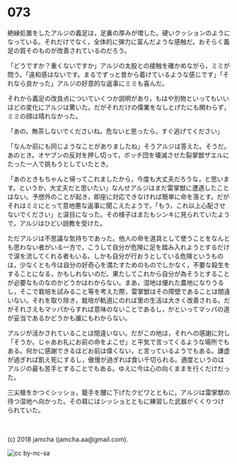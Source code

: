 # 073

絶縁処置をしたアルジの義足は，足裏の厚みが増した。硬いクッションのようになっている。それだけでなく，全体的に弾力に富んだような感触だ。おそらく義足の質そのものが改善されているのだろう。  

「どうですか？重くないですか」アルジの太股との接触を確かめながら，ミミが問う。「違和感はないです。まるでずっと昔から着けているような感じです」「それなら良かった」アルジの好意的な返事にミミも喜んだ。  

それから義足の改良点についていくつか説明があり，もはや別物といってもいいほどの変化にアルジは驚いた。だがそれだけの偉業をなしとげたにも関わらず，ミミの顔は晴れなかった。  

「あの，無茶しないでくださいね。危ないと思ったら，すぐ逃げてください」  

「なんか前にも同じようなことがありましたね」そうアルジは答えた。そうだ。あのとき。オヤブンの反対を押し切って，ボッチ団を壊滅させた裂掌獣ザエルにたった一人で挑もうとしていたとき。  

「あのときもちゃんと帰ってこれましたから，今度も大丈夫だろうな，と思います。というか，大丈夫だと思いたい」なんせアルジはまだ雷掌獣に遭遇したことはない。予想外のことが起き，即座に対応できなければ簡単に命を落とす。だがそれはミミにとって意地悪な返事に聞こえたようで，「もう，これ以上心配させないでください」と涙目になった。その様子はまたもシンキに見られていたようで，アルジはひどい説教を受けた。  

ただアルジは不思議な気持ちであった。他人の命を道具として使うことをなんとも思わない者がいる一方で，こうして自分が危険に足を踏み入れようとするだけで涙を流してくれる者もいる。しかも自分が行おうとしている危険というものは，少なくとも今は自分の好奇心を満たすためのものでしかなく，不要な殺生をすることになる，かもしれないのだ。果たしてこれから自分が為そうとすることが必要なものなのかどうかはわからない。まあ，湿地は優れた農地になりうるし，そこで栽培を試みること等を考えた際，雷掌獣はその障壁であることは間違いない。それを取り除き，栽培が軌道にのれば里の生活は大きく改善される。だがそれさえもマッパからすれば意味のないことであるし，かといってマッパの道が妥当であるかどうかも誰にもわからない。  

アルジが活かされていることは間違いない。だがこの地は，それへの感謝に対し「そうか。じゃあお礼にお前の命をよこせ」と平気で言ってくるような場所でもある。何かに感謝できるほどお前は偉くない，と言っているようでもある。謙虚が過ぎれば飢え死にするし，傲慢が過ぎれば食い千切られる。適度というのはアルジの最も苦手とすることでもある。ゆえに今は心の向くままを行くだけだった。  

三尖槍をかつぐシッショ，籠手を腰に下げたクビワとともに，アルジは雷掌獣の待つ湿地へ向かった。その肩にはシッショとともに練習した武器がくくりつけられていた。  

<br>  
<br>  
(c) 2018 jamcha (jamcha.aa@gmail.com).  

![cc by-nc-sa](https://i.creativecommons.org/l/by-nc-sa/4.0/88x31.png)
